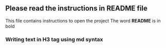 ## Please read the instructions in README file
 This file contains instructions to open the project
 The word **README** is in bold

 ### Writing text in H3 tag using md syntax